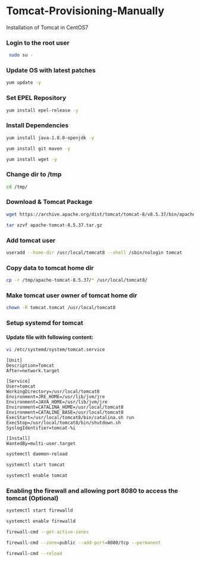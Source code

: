 # Tomcat-Provisioning-Manually
Installation of Tomcat in CentOS7
### Login to the root user
 ```sh
  sudo su -
 ```
 ### Update OS with latest patches
  ```sh
  yum update -y
  ```
  ### Set EPEL Repository
  ```sh
  yum install epel-release -y 
  ```
  ### Install Dependencies
  ```sh
  yum install java-1.8.0-openjdk -y
  ```
  ```sh
  yum install git maven -y
  ```
  ```sh
  yum install wget -y
  ```
  ### Change dir to /tmp
  ```sh
  cd /tmp/
  ```
  ### Download & Tomcat Package
  ```sh
  wget https://archive.apache.org/dist/tomcat/tomcat-8/v8.5.37/bin/apache-tomcat-8.5.37.tar.gz
  ```
  ```sh
  tar xzvf apache-tomcat-8.5.37.tar.gz
  ```
  ### Add tomcat user
  ```sh
  useradd --home-dir /usr/local/tomcat8 --shell /sbin/nologin tomcat
  ```
  ### Copy data to tomcat home dir
  ```sh
  cp -r /tmp/apache-tomcat-8.5.37/* /usr/local/tomcat8/
  ```
  ### Make tomcat user owner of tomcat home dir
  ```sh
  chown -R tomcat.tomcat /usr/local/tomcat8
  ```
  ### Setup systemd for tomcat
  #### Update file with following content:
  ```sh
  vi /etc/systemd/system/tomcat.service
  ```
  ~~~
  [Unit]
  Description=Tomcat
  After=network.target 
  
  [Service]
  User=tomcat
  WorkingDirectory=/usr/local/tomcat8
  Environment=JRE_HOME=/usr/lib/jvm/jre
  Environment=JAVA_HOME=/usr/lib/jvm/jre
  Environment=CATALINA_HOME=/usr/local/tomcat8
  Environment=CATALINE_BASE=/usr/local/tomcat8
  ExecStart=/usr/local/tomcat8/bin/catalina.sh run
  ExecStop=/usr/local/tomcat8/bin/shutdown.sh
  SyslogIdentifier=tomcat-%i 
  
  [Install]
  WantedBy=multi-user.target
  ~~~
  ```sh
  systemctl daemon-reload
  ```
  ```sh
  systemctl start tomcat
  ```
  ```sh
  systemctl enable tomcat
  ```
  ### Enabling the firewall and allowing port 8080 to access the tomcat (Optional)
  ```sh
  systemctl start firewalld
  ```
  ```sh
  systemctl enable firewalld
  ```
  ```sh
  firewall-cmd --get-active-zones
  ```
  ```sh
  firewall-cmd --zone=public --add-port=8080/tcp --permanent
  ```
  ```sh
  firewall-cmd --reload
  ```
  
 
